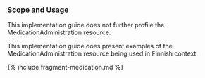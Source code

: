 ### Scope and Usage

This implementation guide does not further profile the MedicationAdministration resource.

This implementation guide does present examples of the MedicationAdministration resource
being used in Finnish context.

{% include fragment-medication.md %}